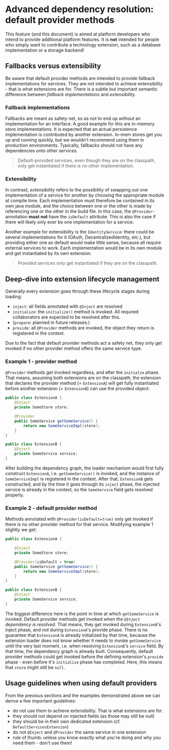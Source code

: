 # Advanced dependency resolution: default provider methods

This feature (and this document) is aimed at platform developers who intend to provide additional platform features. It
is **not** intended for people who simply want to contribute a technology extension, such as a database implementation
or a storage backend!

## Fallbacks versus extensibility

Be aware that default provider methods are intended to provide fallback implementations for services. They are not
intended to achieve extensibility - that is what extensions are for. There is a subtle but important semantic difference
between _fallback implementations_ and _extensibility_.

### Fallback implementations

Fallbacks are meant as safety net, so as not to end up _without_ an implementation for an interface. A good example for
this are in-memory store implementations. It is expected that an actual persistence implementation is contributed by
another extension. In-mem stores get you up and running quickly, but we wouldn't recommend using them in production
environments. Typically, fallbacks should not have any dependencies onto other services.

> Default-provided services, even though they are on the classpath, only get instantiated if there is no other
> implementation.

### Extensibility

In contrast, _extensibility_ refers to the possibility of swapping out one implementation of a service for another by
choosing the appropriate module at compile time. Each implementation must therefore be contained in its own java module,
and the choice between one or the other is made by referencing one or the other in the build file. In this case,
the `@Provider`-annotation **must not** have the `isDefault` attribute. This is also the case if there will likely only
ever be one implementation for a service.

Another example for extensibility is the `IdentityService`: there could be several implementations for it (OAuth,
DecentralizedIdentity, etc.), but providing either one as default would make little sense, because all require external
services to work. Each implementation would be in its own module and get instantiated by its own extension.

> Provided services only get instantiated if they are on the classpath.

## Deep-dive into extension lifecycle management

Generally every extension goes through these lifecycle stages during loading:

- `inject`: all fields annotated with `@Inject` are resolved
- `initialize`: the `initialize()` method is invoked. All required collaborators are expected to be resolved after this.
- (`prepare`: planned in future releases.)
- `provide`: all `@Provider` methods are invoked, the object they return is registered in the context.

Due to the fact that default provider methods act a safety net, they only get invoked if no other provider method offers
the same service type.

### Example 1 - provider method

`@Provider` methods get invoked regardless, and after the `initialze` phase. That means, assuming both extensions are on
the classpath, the extension that declares the provider method (= `ExtensionA`) will get fully instantiated before
another extension (= `ExtensionB`) can use the provided object:

```java
public class ExtensionA {
    @Inject
    private SomeStore store;

    @Provider
    public SomeService getSomeService() {
        return new SomeServiceImpl(store);
    }
}

public class ExtensionB {
    @Inject
    private SomeService service;
}
```

After building the dependency graph, the loader mechanism would first fully construct `ExtensionA`, i.e.
`getSomeService()` is invoked, and the instance of `SomeServiceImpl` is registered in the context. After
that, `ExtensionB` gets constructed, and by the time it goes through its `inject` phase, the injected service is already
in the context, so the `SomeService` field gets resolved properly.

### Example 2 - default provider method

Methods annotated with `@Provider(isDefault=true)` only get invoked if there is no other provider method for that
service. Modifying example 1 slightly we get:

```java
public class ExtensionA {

    @Inject
    private SomeStore store;

    @Provider(isDefault = true)
    public SomeService getSomeService() {
        return new SomeServiceImpl(store);
    }
}

public class ExtensionB {
    @Inject
    private SomeService service;
}
```

The biggest difference here is the point in time at which `getSomeService` is invoked. Default provider methods get
invoked _when the `@Inject` dependency is resolved_. That means, they get invoked during `ExtensionB`'s inject phase,
and _not_ during `ExtensionA`'s provide phase. There is no guarantee that `ExtensionA` is already initialized by that
time, because the extension loader does not know whether it needs to invoke `getSomeService` until the very last moment,
i.e. when resolving `ExtensionB`'s `service` field. By that time, the dependency graph is already built. Consequently,
default provider methods could get invoked before the defining extension's `provide` phase - even before it's
`initialize` phase has completed. Here, this means that `store` might still be `null`.

## Usage guidelines when using default providers

From the previous sections and the examples demonstrated above we can derive a few important guidelines:

- do not use them to achieve extensibility. That is what extensions are for.
- they should not depend on injected fields (as those may still be null)
- they should be in their own dedicated extension (cf. `DefaultServicesExtension`)
- do not `@Inject` and `@Provider` the same service in one extension
- rule of thumb: unless you know exactly what you're doing and why you need them - don't use them!